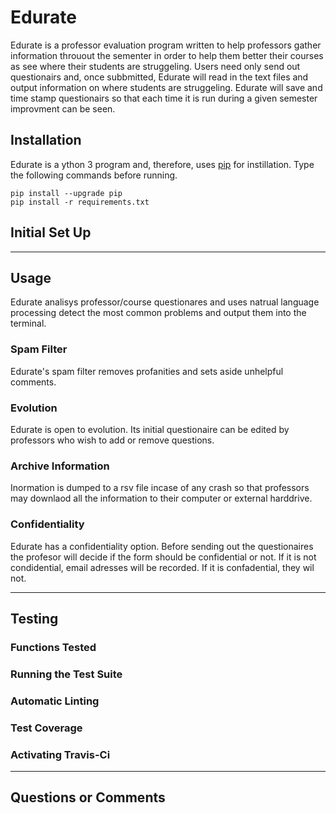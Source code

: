 
# Edurate

Edurate is a professor evaluation program written to help professors gather information throuout the sementer in order to help them
better their courses as see where their students are struggeling. Users need only send out questionairs and, once subbmitted, Edurate
will read in the text files and output information on where students are struggeling. Edurate will save and time stamp questionairs so
that each time it is run during a given semester improvment can be seen.

## Installation

Edurate is a ython 3 program and, therefore, uses [pip](https://pip.pypa.io/en/stable/installing/) for instillation. Type the following 
commands before running.

```shell
pip install --upgrade pip
pip install -r requirements.txt
```

## Initial Set Up

---

## Usage

Edurate analisys professor/course questionares and uses natrual language processing detect the most common problems and output them into 
the terminal.

### Spam Filter

Edurate's spam filter removes profanities and sets aside unhelpful comments. 

### Evolution

Edurate is open to evolution. Its initial questionaire can be edited by professors who wish to add or remove questions.

### Archive Information

Inormation is dumped to a rsv file incase of any crash so that professors may downlaod all the information to their computer or external harddrive.

### Confidentiality

Edurate has a confidentiality option. Before sending out the questionaires the profesor will decide if the form should be confidential or not. If it is not condidential, email adresses will be recorded. If it is confadential, they wil not.

---

## Testing

### Functions Tested

### Running the Test Suite

### Automatic Linting

### Test Coverage

### Activating Travis-Ci

---

## Questions or Comments
